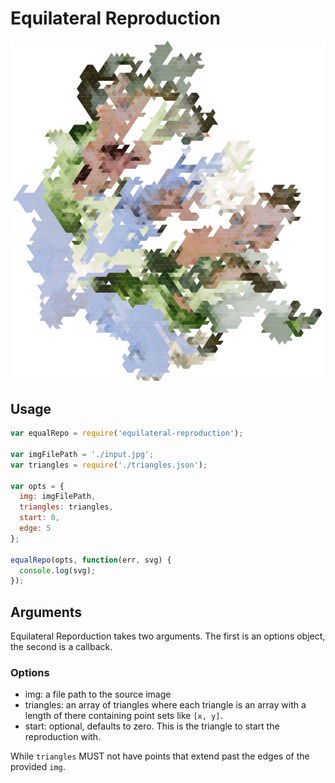 # Equilateral Reproduction

<img src="./show.png" />

## Usage

```js
var equalRepo = require('equilateral-reproduction');

var imgFilePath = './input.jpg';
var triangles = require('./triangles.json');

var opts = {
  img: imgFilePath,
  triangles: triangles,
  start: 0,
  edge: 5
};

equalRepo(opts, function(err, svg) {
  console.log(svg);
});
```

## Arguments

Equilateral Reporduction takes two arguments. The first is an options object, the second is a callback.

### Options

- img: a file path to the source image
- triangles: an array of triangles where each triangle is an array with a length of there containing point sets like `[x, y]`.
- start: optional, defaults to zero. This is the triangle to start the reproduction with.

While `triangles` MUST not have points that extend past the edges of the provided `img`.
